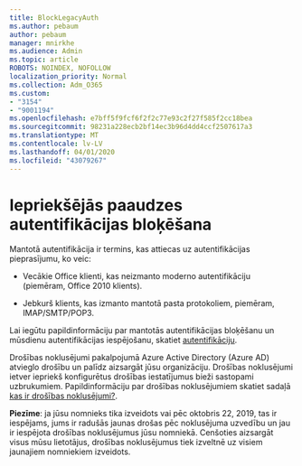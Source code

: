 ```yaml
---
title: BlockLegacyAuth
ms.author: pebaum
author: pebaum
manager: mnirkhe
ms.audience: Admin
ms.topic: article
ROBOTS: NOINDEX, NOFOLLOW
localization_priority: Normal
ms.collection: Adm_O365
ms.custom:
- "3154"
- "9001194"
ms.openlocfilehash: e7bff5f9fcf6f2f2c77e93c2f27f585f2cc18bea
ms.sourcegitcommit: 98231a228ecb2bf14ec3b96d4dd4ccf2507617a3
ms.translationtype: MT
ms.contentlocale: lv-LV
ms.lasthandoff: 04/01/2020
ms.locfileid: "43079267"
---
```

# <a name="blocking-legacy-authentication"></a>Iepriekšējās paaudzes autentifikācijas bloķēšana

Mantotā autentifikācija ir termins, kas attiecas uz autentifikācijas pieprasījumu, ko veic:

- Vecākie Office klienti, kas neizmanto moderno autentifikāciju (piemēram, Office 2010 klients).

- Jebkurš klients, kas izmanto mantotā pasta protokoliem, piemēram, IMAP/SMTP/POP3.

Lai iegūtu papildinformāciju par mantotās autentifikācijas bloķēšanu un mūsdienu autentifikācijas iespējošanu, skatiet [autentifikāciju](https://docs.microsoft.com/azure/active-directory/conditional-access/concept-conditional-access-block-legacy-authentication).

Drošības noklusējumi pakalpojumā Azure Active Directory (Azure AD) atvieglo drošību un palīdz aizsargāt jūsu organizāciju. Drošības noklusējumi ietver iepriekš konfigurētus drošības iestatījumus bieži sastopami uzbrukumiem.
Papildinformāciju par drošības noklusējumiem skatiet sadaļā [kas ir drošības noklusējumi?](https://docs.microsoft.com/azure/active-directory/fundamentals/concept-fundamentals-security-defaults). 

**Piezīme**: ja jūsu nomnieks tika izveidots vai pēc oktobris 22, 2019, tas ir iespējams, jums ir radušās jaunas drošas pēc noklusējuma uzvedību un jau ir iespējota drošības noklusējumus jūsu nomniekā.  Cenšoties aizsargāt visus mūsu lietotājus, drošības noklusējumus tiek izveltnē uz visiem jaunajiem nomniekiem izveidots.
